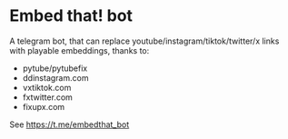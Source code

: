 # Embed that! bot

A telegram bot, that can replace youtube/instagram/tiktok/twitter/x links with playable embeddings, 
thanks to:
 - pytube/pytubefix
 - ddinstagram.com 
 - vxtiktok.com 
 - fxtwitter.com
 - fixupx.com

See https://t.me/embedthat_bot

